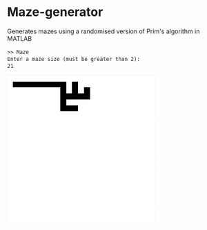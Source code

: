 # Maze-generator
Generates mazes using a randomised version of Prim's algorithm in MATLAB

```
>> Maze
Enter a maze size (must be greater than 2):
21
```

![alt text](maze-animation.gif "Maze generation animation")
